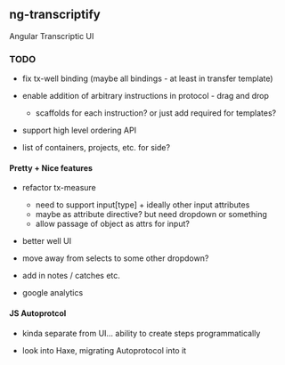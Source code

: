 ## ng-transcriptify

Angular Transcriptic UI

### TODO

- fix tx-well binding (maybe all bindings - at least in transfer template)

- enable addition of arbitrary instructions in protocol - drag and drop
  - scaffolds for each instruction? or just add required for templates?

- support high level ordering API

- list of containers, projects, etc. for side?

#### Pretty + Nice features

- refactor tx-measure
  - need to support input[type] + ideally other input attributes
  - maybe as attribute directive? but need dropdown or something
  - allow passage of object as attrs for input?
    
- better well UI

- move away from selects to some other dropdown?

- add in notes / catches etc.

- google analytics


#### JS Autoprotcol

- kinda separate from UI... ability to create steps programmatically

- look into Haxe, migrating Autoprotocol into it
